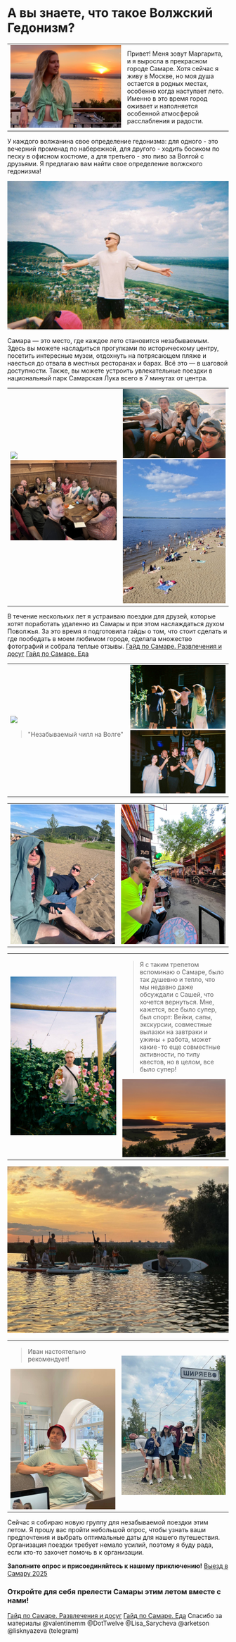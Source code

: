 # А вы знаете, что такое Волжский Гедонизм?

<table cellspacing="0">
   <tr>
    <td style="width: 600px;">
        <picture>
        <source srcset="files/img_4721.jpeg">
        <img src="files/img_4721.jpeg">
        </picture>
    </td>
    <td style="width: 400px;">
Привет! Меня зовут Маргарита, и я выросла в прекрасном городе Самаре. Хотя сейчас я живу в Москве, но моя душа остается в родных местах, особенно когда наступает лето. Именно в это время город оживает и наполняется особенной атмосферой расслабления и радости.

</td>
   </tr>
  </table>
У каждого волжанина свое определение гедонизма: для одного - это вечерний променад по набережной, для другого - ходить босиком по песку в офисном костюме, а для третьего - это пиво за Волгой с друзьями. Я предлагаю вам найти свое определение волжского гедонизма!

![IMG_7393](files/img_7392.jpeg)  

Самара — это место, где каждое лето становится незабываемым. Здесь вы можете насладиться прогулками по историческому центру, посетить интересные музеи, отдохнуть на потрясающем пляже и наесться до отвала в местных ресторанах и барах. Всё это — в шаговой доступности. Также, вы можете устроить увлекательные поездки в национальный парк Самарская Лука всего в 7 минутах от центра.
<table cellspacing="0">
   <tr>
    <td style="width: 500px;">
        <picture>
        <source srcset="files/img_5324.jpeg">
        <img src="files/img_5324.jpeg">
        </picture>
                <picture>
        <source srcset="files/img_7707.jpeg" >
        <img src="files/img_7707.jpeg">
        </picture>
    </td>
    <td style="width: 500px;">
        <picture>
        <source srcset="files/img_7396.jpeg">
        <img src="files/img_7396.jpeg">
        </picture>
                <picture>
        <source srcset="files/img_7399.jpeg">
        <img src="files/img_7399.jpeg">
        </picture>
    </td>
   </tr>
</table>

В течение нескольких лет я устраиваю поездки для друзей, которые хотят поработать удаленно из Самары и при этом наслаждаться духом Поволжья. За это время я подготовила гайды о том, что стоит сделать и где пообедать в моем любимом городе, сделала множество фотографий и собрала теплые отзывы.
[Гайд по Самаре. Развлечения и досуг](gaid-po-samare-razvlecheniia-i-dosug.md)
[Гайд по Самаре. Еда](gaid-po-samare-eda.md)

<table cellspacing="0">
   <tr>
    <td style="width: 400px;">
        <picture>
        <source srcset="files/img_2254.jpeg">
        <img src="files/img_2254.jpeg">
        </picture>
        <blockquote>"Незабываемый чилл на Волге"</blockquote>
    </td>
    <td style="width: 500px;">
        <picture>
        <source srcset="files/img_7394.jpeg">
        <img src="files/img_7394.jpeg">
        </picture>
        <picture>
        <source srcset="files/img_7395.jpeg">
        <img src="files/img_7395.jpeg">
        </picture>
    </td>
   </tr>
</table>

<table cellspacing="0">
   <tr>
    <td style="width: 500px;">
        <picture>
        <source srcset="files/img_7405.jpeg">
        <img src="files/img_7405.jpeg">
        </picture>
    </td>
    <td style="width: 500px;">
        <picture>
        <source srcset="files/img_7403.jpeg">
        <img src="files/img_7403.jpeg">
        </picture>
    </td>
   </tr>
</table>

<table cellspacing="0">
   <tr>
    <td style="width: 600px;">
        <picture>
        <source srcset="files/img_7397.jpeg">
        <img src="files/img_7397.jpeg">
        </picture>
    </td>
    <td style="width: 400px;">
        <blockquote>Я с таким трепетом вспоминаю о Самаре, было так душевно и тепло, что мы недавно даже обсуждали с Сашей, что хочется вернуться. Мне, кажется, все было супер, был спорт: Вейки, сапы, экскурсии, совместные вылазки на завтраки и ужины + работа, может какие-то еще совместные активности, по типу квестов, но в целом, все было супер!</blockquote>
        <picture>
        <source srcset="files/img_9893.jpeg">
        <img src="files/img_9893.jpeg">
        </picture>
    </td>
   </tr>
</table>

<picture>
        <source srcset="files/img_7393.jpeg">
        <img src="files/img_7393.jpeg">
</picture>
  
<table cellspacing="0">
   <tr>
    <td style="width: 400px;">
        <blockquote>Иван настоятельно рекомендует!</blockquote>
        <picture>
            <source srcset="files/img_7406.jpeg">
            <img src="files/img_7406.jpeg">
        </picture>
    </td>
    <td style="width: 600px;">
        <picture>
        <source srcset="files/img_7401.jpeg">
        <img src="files/img_7401.jpeg">
        </picture>
    </td>
   </tr>
  </table>

Сейчас я собираю новую группу для незабываемой поездки этим летом. Я прошу вас пройти небольшой опрос, чтобы узнать ваши предпочтения и выбрать оптимальные даты для нашего путешествия. Организация поездки требует немало усилий, поэтому я буду рада, если кто-то захочет помочь в к организации.

**Заполните опрос и присоединяйтесь к нашему приключению!**
[Выезд в Самару 2025](https://forms.gle/AYTrTM2Rwa3gm8ik8)

### **Откройте для себя прелести Самары этим летом вместе с нами!**

[Гайд по Самаре. Развлечения и досуг](gaid-po-samare-razvlecheniia-i-dosug.md)
[Гайд по Самаре. Еда](gaid-po-samare-eda.md)
Спасибо за материалы @valentinemm @DotTwelve @Lisa\_Sarycheva @arketson @lisknyazeva (telegram)
